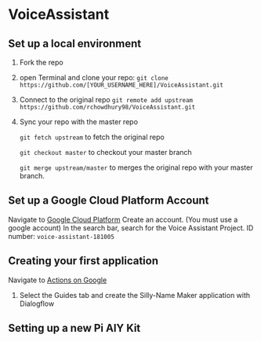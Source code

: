 # VoiceAssistant

## Set up a local environment
1. Fork the repo
2. open Terminal and clone your repo:
   ```git clone https://github.com/[YOUR_USERNAME_HERE]/VoiceAssistant.git```
3. Connect to the original repo
   ```git remote add upstream https://github.com/rchowdhury98/VoiceAssistant.git```
4. Sync your repo with the master repo

   ```git fetch upstream``` to fetch the original repo
   
   ```git checkout master```	to checkout your master branch
   
   ```git merge upstream/master``` to merges the original repo with your master branch.

## Set up a Google Cloud Platform Account
Navigate to [Google Cloud Platform](https://cloud.google.com/) 
Create an account. (You must use a google account)
In the search bar, search for the Voice Assistant Project.
   ID number: ```voice-assistant-181005```

   
## Creating your first application
Navigate to [Actions on Google](https://developers.google.com/actions/)
1. Select the Guides tab and create the Silly-Name Maker application with Dialogflow

## Setting up a new Pi AIY Kit


